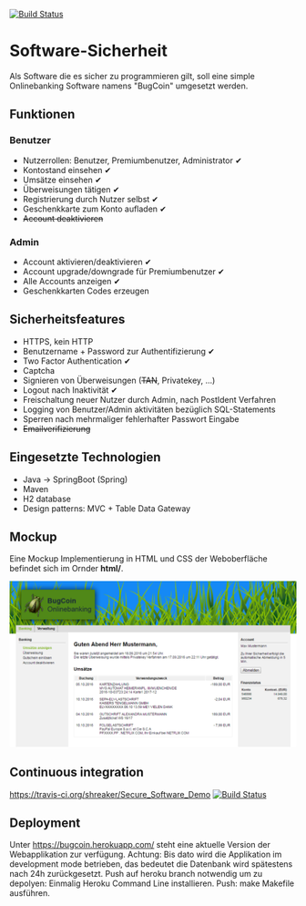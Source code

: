 [![Build Status](https://travis-ci.org/shreaker/Secure_Software_Demo.svg?branch=master)](https://travis-ci.org/shreaker/Secure_Software_Demo)

# Software-Sicherheit

Als Software die es sicher zu programmieren gilt, soll eine simple Onlinebanking Software namens "BugCoin" umgesetzt werden.

## Funktionen
### Benutzer
- Nutzerrollen: Benutzer, Premiumbenutzer, Administrator <html>&#10004;</html>
- Kontostand einsehen <html>&#10004;</html>
- Umsätze einsehen <html>&#10004;</html>
- Überweisungen tätigen <html>&#10004;</html>
- Registrierung durch Nutzer selbst <html>&#10004;</html>
- Geschenkkarte zum Konto aufladen <html>&#10004;</html>
- ~~Account deaktivieren~~

### Admin
- Account aktivieren/deaktivieren <html>&#10004;</html>
- Account upgrade/downgrade für Premiumbenutzer <html>&#10004;</html>
- Alle Accounts anzeigen <html>&#10004;</html>
- Geschenkkarten Codes erzeugen

## Sicherheitsfeatures
- HTTPS, kein HTTP
- Benutzername + Password zur Authentifizierung <html>&#10004;</html>
- Two Factor Authentication <html>&#10004;</html>
- Captcha
- Signieren von Überweisungen (~~TAN~~, Privatekey, ...)
- Logout nach Inaktivität <html>&#10004;</html>
- Freischaltung neuer Nutzer durch Admin, nach PostIdent Verfahren
- Logging von Benutzer/Admin aktivitäten bezüglich SQL-Statements
- Sperren nach mehrmaliger fehlerhafter Passwort Eingabe
- ~~Emailverifizierung~~

## Eingesetzte Technologien
- Java -> SpringBoot (Spring)
- Maven
- H2 database
- Design patterns: MVC + Table Data Gateway

## Mockup
Eine Mockup Implementierung in HTML und CSS der Weboberfläche befindet sich im Ornder **html/**.

![Mockup of Webapplication](docs/readme/mockup_webapp.png)

## Continuous integration   
https://travis-ci.org/shreaker/Secure_Software_Demo [![Build Status](https://travis-ci.org/shreaker/Secure_Software_Demo.svg?branch=master)](https://travis-ci.org/shreaker/Secure_Software_Demo)

## Deployment
Unter https://bugcoin.herokuapp.com/ steht eine aktuelle Version der Webapplikation zur verfügung. 
Achtung: Bis dato wird die Applikation im development mode betrieben, das bedeutet die Datenbank wird spätestens nach 24h zurückgesetzt.
Push auf heroku branch notwendig um zu depolyen: Einmalig Heroku Command Line installieren. Push: make Makefile ausführen. 
